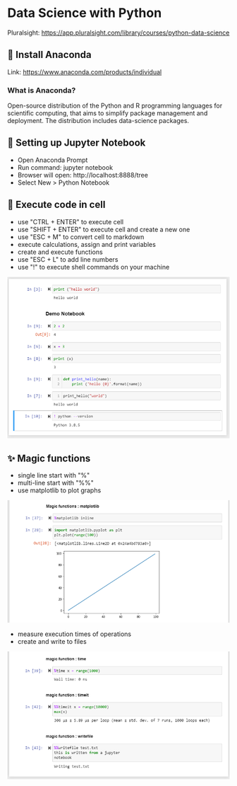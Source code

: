 
# Data Science with Python

Pluralsight: https://app.pluralsight.com/library/courses/python-data-science

## :notebook: Install Anaconda

Link: https://www.anaconda.com/products/individual

### What is Anaconda?

 Open-source distribution of the Python and R programming languages for scientific computing, that aims to simplify package management and deployment. The distribution includes data-science packages.

## :book: Setting up Jupyter Notebook

- Open Anaconda Prompt
- Run command: jupyter notebook
- Browser will open: http://localhost:8888/tree
- Select New > Python Notebook

## :runner: Execute code in cell

- use "CTRL + ENTER" to execute cell
- use "SHIFT + ENTER" to execute cell and create a new one
- use "ESC + M" to convert cell to markdown
- execute calculations, assign and print variables
- create and execute functions
- use "ESC + L" to add line numbers
- use "!" to execute shell commands on your machine

![](./images/execute-code-1.png)

## :sparkles: Magic functions

- single line start with "%"
- multi-line start with "%%"
- use matplotlib to plot graphs

![](./images/execute-code-2.png)

- measure execution times of operations
- create and write to files

![](./images/execute-code-3.png)
